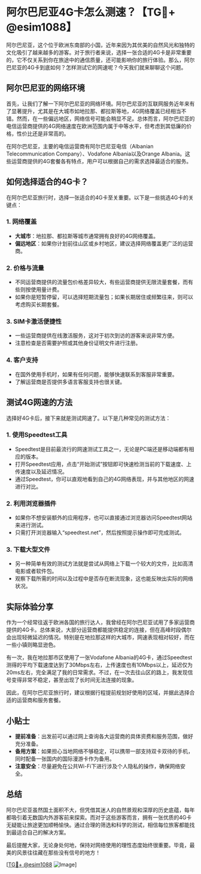# 阿尔巴尼亚4G卡怎么测速？【TG💪+ @esim1088】

阿尔巴尼亚，这个位于欧洲东南部的小国，近年来因为其优美的自然风光和独特的文化吸引了越来越多的游客。对于旅行者来说，选择一张合适的4G卡是非常重要的，它不仅关系到你在旅途中的通信质量，还可能影响你的旅行体验。那么，阿尔巴尼亚的4G卡到底如何？怎样测试它的网速呢？今天我们就来聊聊这个问题。

## 阿尔巴尼亚的网络环境

首先，让我们了解一下阿尔巴尼亚的网络环境。阿尔巴尼亚的互联网服务近年来有了显著提升，尤其是在大城市如地拉那、都拉斯等地，4G网络覆盖已经相当不错。然而，在一些偏远地区，网络信号可能会稍显不足。总体而言，阿尔巴尼亚的电信运营商提供的4G网络速度在欧洲范围内属于中等水平，但考虑到其低廉的价格，性价比还是非常高的。

在阿尔巴尼亚，主要的电信运营商有阿尔巴尼亚电信（Albanian Telecommunication Company）、Vodafone Albania以及Orange Albania。这些运营商提供的4G套餐各有特点，用户可以根据自己的需求选择最适合的服务。

## 如何选择适合的4G卡？

在阿尔巴尼亚旅行时，选择一张适合的4G卡至关重要。以下是一些挑选4G卡的关键点：

### 1. **网络覆盖**
   - **大城市**：地拉那、都拉斯等城市通常拥有良好的4G网络覆盖。
   - **偏远地区**：如果你计划前往山区或乡村地区，建议选择网络覆盖更广泛的运营商。

### 2. **价格与流量**
   - 不同运营商提供的流量包价格差异较大，有些运营商提供无限流量套餐，而有些则按使用量计费。
   - 如果你是短暂停留，可以选择短期流量包；如果长期居住或频繁往来，则可以考虑购买长期套餐。

### 3. **SIM卡激活便捷性**
   - 一些运营商提供在线激活服务，这对于初次到访的游客来说非常方便。
   - 注意检查是否需要护照或其他身份证明文件进行注册。

### 4. **客户支持**
   - 在国外使用手机时，如果有任何问题，能够快速联系到客服非常重要。
   - 了解运营商是否提供多语言客服支持也很关键。

## 测试4G网速的方法

选择好4G卡后，接下来就是测试网速了。以下是几种常见的测试方法：

### 1. **使用Speedtest工具**
   - Speedtest是目前最流行的网速测试工具之一，无论是PC端还是移动端都有相应的版本。
   - 打开Speedtest应用，点击“开始测试”按钮即可快速检测当前的下载速度、上传速度以及延迟情况。
   - 通过Speedtest，你可以直观地看到自己的4G网络表现，并与其他地区的网速进行对比。

### 2. **利用浏览器插件**
   - 如果你不想安装额外的应用程序，也可以直接通过浏览器访问Speedtest网站来进行测试。
   - 只需打开浏览器输入“speedtest.net”，然后按照提示操作即可完成测试。

### 3. **下载大型文件**
   - 另一种简单有效的测试方法就是尝试从网络上下载一个较大的文件，比如高清电影或者软件包。
   - 观察下载所需的时间以及过程中是否存在断流现象，这也能反映出实际的网络状况。

## 实际体验分享

作为一个经常往返于欧洲各国的旅行达人，我曾经在阿尔巴尼亚试用了多家运营商提供的4G卡。总体来说，大部分运营商都能提供稳定的连接，但在高峰时段偶尔会出现轻微延迟的情况。特别是在地拉那这样的大城市，网速表现相对较好，而在一些小镇则略显逊色。

有一次，我在地拉那市区使用了一张Vodafone Albania的4G卡，通过Speedtest测得的平均下载速度达到了30Mbps左右，上传速度也有10Mbps以上，延迟仅为20ms左右，完全满足了我的日常需求。不过，在一次去往山区的路上，我发现信号变得非常不稳定，甚至出现了长时间无法连接的现象。

因此，在阿尔巴尼亚旅行时，建议根据行程提前规划好使用的区域，并据此选择合适的运营商和服务套餐。

## 小贴士

- **提前准备**：出发前可以通过网上查询各大运营商的具体资费和服务范围，做好充分准备。
- **备用方案**：如果担心当地网络不够稳定，可以携带一部支持双卡双待的手机，同时配备一张国内的国际漫游卡作为备用。
- **注意安全**：尽量避免在公共Wi-Fi下进行涉及个人隐私的操作，确保网络安全。

## 总结

阿尔巴尼亚虽然国土面积不大，但凭借其迷人的自然景观和深厚的历史底蕴，每年都吸引着无数国内外游客前来探索。而对于这些游客而言，拥有一张优质的4G卡无疑能让旅途更加顺畅愉快。通过合理的筛选和科学的测试，相信每位旅客都能找到最适合自己的解决方案。

最后提醒大家，无论身处何地，保持对网络使用的理性态度始终很重要。毕竟，最美的风景往往藏在那些没有信号的地方！

[[TG💪+ @esim1088](https://t.me/s/esim1088) ![Image](https://i.postimg.cc/4NQfJmqS/Snipaste-2025-05-13-00-14-12.png)]